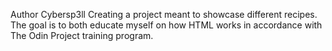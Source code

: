 Author Cybersp3ll
Creating a project meant to showcase different recipes. The goal is to both educate myself on how HTML works in accordance with The Odin Project training program.
